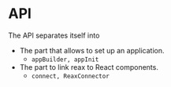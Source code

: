 # API

The API separates itself into

* The part that allows to set up an application.
  * `appBuilder, appInit`
* The part to link reax to React components.
  * `connect, ReaxConnector`
